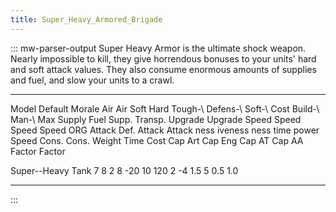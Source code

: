```yaml
---
title: Super_Heavy_Armored_Brigade
---
```

::: mw-parser-output
Super Heavy Armor is the ultimate shock weapon. Nearly impossible to
kill, they give horrendous bonuses to your units\' hard and soft attack
values. They also consume enormous amounts of supplies and fuel, and
slow your units to a crawl.

  ------------------- --------- -------- -------- ------ -------- -------- --------- ---------- -------- -- ------ --------- ------- ------- -------- ------- ------- --------- --------- --------- ------- ------- ------- -------
  Model               Default   Morale   Air      Air    Soft     Hard     Tough-\   Defens-\   Soft-\      Cost   Build-\   Man-\   Max     Supply   Fuel    Supp.   Transp.   Upgrade   Upgrade   Speed   Speed   Speed   Speed
                      ORG                Attack   Def.   Attack   Attack   ness      iveness    ness               time      power   Speed   Cons.    Cons.           Weight    Time      Cost      Cap Art Cap Eng Cap AT  Cap AA
                                                                                                                                                                                Factor    Factor                            

  Super--Heavy Tank                                      7        8        2         8          -20         10     120       2       -4      1.5      5                         0.5       1.0                               
  ------------------- --------- -------- -------- ------ -------- -------- --------- ---------- -------- -- ------ --------- ------- ------- -------- ------- ------- --------- --------- --------- ------- ------- ------- -------
:::
